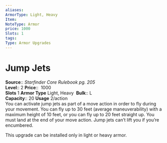 ```yaml
---
aliases: 
ArmorType: Light, Heavy
Item:
NoteType: Armor
price: 1000
Slots: 1
tags: 
Type: Armor Upgrades
---
```


# Jump Jets

**Source**:: _Starfinder Core Rulebook pg. 205_  
**Level**:: 2
**Price**::  1000  
**Slots** 1 **Armor Type** Light, Heavy 
**Bulk**:: L  
**Capacity**:: 20 **Usage** 2/action  
You can activate jump jets as part of a move action in order to fly during your movement. You can fly up to 30 feet (average maneuverability) with a maximum height of 10 feet, or you can fly up to 20 feet straight up. You must land at the end of your move action. Jump jets can’t lift you if you’re encumbered.  
  
This upgrade can be installed only in light or heavy armor.
